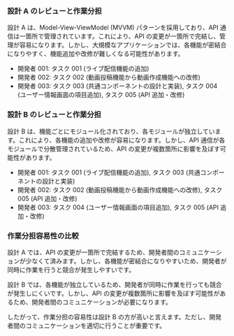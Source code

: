### 設計 A のレビューと作業分担

設計 A は、Model-View-ViewModel (MVVM) パターンを採用しており、API 通信は一箇所で管理されています。これにより、API の変更が一箇所で完結し、管理が容易になります。しかし、大規模なアプリケーションでは、各機能が密結合になりやすく、機能追加や改修が難しくなる可能性があります。

- 開発者 001: タスク 001 (ライブ配信機能の追加)
- 開発者 002: タスク 002 (動画投稿機能から動画作成機能への改修)
- 開発者 003: タスク 003 (共通コンポーネントの設計と実装), タスク 004 (ユーザー情報画面の項目追加), タスク 005 (API 追加・改修)

### 設計 B のレビューと作業分担

設計 B は、機能ごとにモジュール化されており、各モジュールが独立しています。これにより、各機能の追加や改修が容易になります。しかし、API 通信が各モジュールで分散管理されているため、API の変更が複数箇所に影響を及ぼす可能性があります。

- 開発者 001: タスク 001 (ライブ配信機能の追加), タスク 003 (共通コンポーネントの設計と実装)
- 開発者 002: タスク 002 (動画投稿機能から動画作成機能への改修), タスク 005 (API 追加・改修)
- 開発者 003: タスク 004 (ユーザー情報画面の項目追加), タスク 005 (API 追加・改修)

### 作業分担容易性の比較

設計 A では、API の変更が一箇所で完結するため、開発者間のコミュニケーションが少なくて済みます。しかし、各機能が密結合になりやすいため、開発者が同時に作業を行うと競合が発生しやすいです。

設計 B では、各機能が独立しているため、開発者が同時に作業を行っても競合が発生しにくいです。しかし、API の変更が複数箇所に影響を及ぼす可能性があるため、開発者間のコミュニケーションが必要になります。

したがって、作業分担の容易性は設計 B の方が高いと言えます。ただし、開発者間のコミュニケーションを適切に行うことが重要です。

